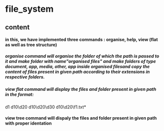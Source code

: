 # file_system

## content
#### in this, we have implemented three commands : organise, help, view (flat as well as tree structure)

##### organise command will organise the folder of which the path is passed to it and make folder with name"organised files" and  make folders of type document, app, media, other, app inside organised filesand copy the content of files present in given path according to their extensions in respective folders.

##### view<path> flat command will display the files and folder present in given path in the format: 

d1
d10\d20
d10\d20\d30
d10\d20\f1.txt*

#### view<path> tree command will dispaly the files and folder present in given path with proper identation